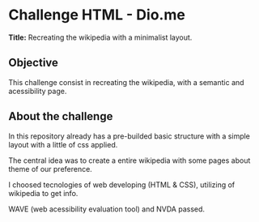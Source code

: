 # Challenge HTML - Dio.me

**Title:** Recreating the wikipedia with a minimalist layout.

## Objective
This challenge consist in recreating the wikipedia, with a semantic and acessibility page.

## About the challenge
In this repository already has a pre-builded basic structure with a simple layout with a little of css applied.

The central idea was to create a entire wikipedia with some pages about theme of our preference.

I choosed tecnologies of web developing (HTML & CSS), utilizing of wikipedia to get info.

WAVE (web acessibility evaluation tool) and NVDA passed.